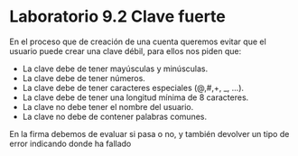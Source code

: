 # Laboratorio 9.2 Clave fuerte

En el proceso que de creación de una cuenta queremos evitar que el usuario puede crear una clave débil, para ellos nos piden que:

 - La clave debe de tener mayúsculas y minúsculas.
 - La clave debe de tener números.
 - La clave debe de tener caracteres especiales (@,#,+, _, ...).
 - La clave debe de tener una longitud mínima de 8 caracteres.
 - La clave no debe tener el nombre del usuario.
 - La clave no debe de contener palabras comunes.
   
En la firma debemos de evaluar si pasa o no, y también devolver un tipo de error indicando donde ha fallado

